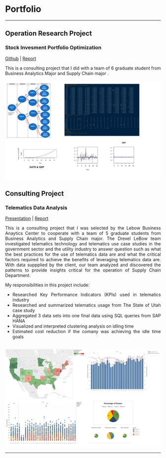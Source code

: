 # Portfolio

---

## Operation Research Project

### Stock Invesment Portfolio Optimization
<p align="left">
<a href="https://jessiehangle.github.io/Stock-Invesment-Portfolio-Optimization/">Github</a> | 
<a href="https://jessiehangle.github.io/Stock-Invesment-Portfolio-Optimization/OPR%20620%20Final%20Report_Phoenix%20Fund(final)%20(1).pdf">Report</a>  
</p>
<div style="text-align: justify">This is a consulting project that I did with a team of 6 graduate student from Business Analytics Major and Supply Chain major .</div>
<br>
<img src="https://github.com/jessiehangle/jessiehangle.github.io/blob/master/images/opr620.jpg"/>
<br>




## Consulting Project

### Telematics Data Analysis

<p align="left">
<a href="/pdf/Consulting%20Project%20Presentation.pdf">Presentation</a> | <a href="/pdf/Telematics%20Final%20Report.pdf">Report</a>  
</p>
<div style="text-align: justify">This is a consulting project that I was selected by the Lebow Business Anaytics Center to cooperate with a team of 5 graduate students from Business Analytics and Supply Chain major. The Drexel LeBow team investigated telematics technology and telematics use case studies in the
government sector and the utility industry to answer question such as what the best practices for the use of telematics data are and what the critical factors required to achieve the benefits of leveraging telematics data are. With data suppplied by the client, our team analyzed and discovered the patterns to provide insights critical for the operation of Supply Chain Department.
  
  My responsibilities in this project include:
- Researched Key Performance Indicators (KPIs) used in telematics industry
- Researched and summarized telematics usage from The State of Utah case study
- Aggregated 3 data sets into one final data using SQL queries from SAP HANA
- Visualized and interpreted clustering analysis on idling time
- Estimated cost reduction if the comany was achieving the idle time goals 
<br>
<img src="https://github.com/jessiehangle/jessiehangle.github.io/blob/master/images/Telematics.jpg?raw=true"/>
<br>

---



